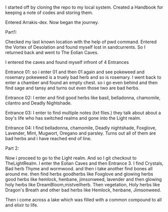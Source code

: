 I started off by cloning the repo to my local system. Created a Handbook for keeping a note of codes and storing them.

Entered Arrakis-dex. Now began the journey.

Part1:

Checked my last known location with the help of pwd command.
Entered the Vortex of Desolation and found myself lost in sandcurrents. So I returned back and went to The Eolian Caves.
 
I entered the caves and found myself infront of 4 Entrances

Entrance 01:
so i enter 01 and then 01 again and see pokeweed and rosemary
pokeweed is a truely bad herb and so is rosemary.
I went back to enter a chamber and found an empty chest.
so i go even behind and then find sage and tansy and turns out even those two are bad herbs.

Entrance 02: I enter and find good herbs like basil, belladonna, chamomile, cilantro and Deadly Nightshade.

Entrance 03: I enter to find multiple notes (txt files.)
they talk about about a boy's life who has switched realms and gone into the Light realm.

Entrance 04: I find belladonna, chamomile, Deadly nightshade, Foxglove, Lavender, Mint, Mugwort, Oregano and parsley. Turns out all of them are bad herbs and i have reached end of line.

Part 2:

Now i proceed to go to the Light realm. And so I git checkout to TheLightRealm.
I enter the Eolian Caves and then Entrance 3.
I find Crystals, Bad herb Thyme and wormwood. 
and then i take another find bones all around me.
then find herbs goodherbs like Foxglove and glowing herbs good herbs like hemlock, henbane, jimsonweed, lavender and then glowing holy herbs like DreamBloom,mistveilherb.
Then vegetation, Holy herbs like Dragon's Breath and other bad herbs like Hemlock, henbane, Jimsonweed.

Then i come across a lake which was filled with a common compound to all and elixir to life.
